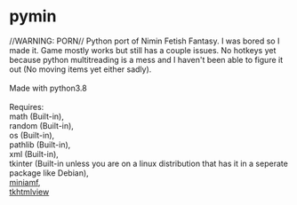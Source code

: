 # pymin
//WARNING: PORN// Python port of Nimin Fetish Fantasy. I was bored so I made it. Game mostly works but still has a couple issues. No hotkeys yet because python multitreading is a mess and I haven't been able to figure it out (No moving items yet either sadly).<br><br>Made with python3.8<br><br>Requires:<br>math (Built-in),<br>random (Built-in),<br>os (Built-in),<br>pathlib (Built-in),<br>xml (Built-in),<br>tkinter (Built-in unless you are on a linux distribution that has it in a seperate package like Debian),<br>[miniamf](https://pypi.org/project/Mini-AMF/),<br>[tkhtmlview](https://pypi.org/project/tkhtmlview/)
